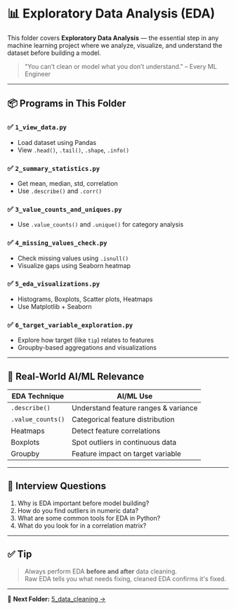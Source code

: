 # 📊 Exploratory Data Analysis (EDA)

This folder covers **Exploratory Data Analysis** — the essential step in any machine learning project where we analyze, visualize, and understand the dataset before building a model.

> "You can’t clean or model what you don’t understand." – Every ML Engineer

---

## 📦 Programs in This Folder

### ✅ `1_view_data.py`
- Load dataset using Pandas
- View `.head()`, `.tail()`, `.shape`, `.info()`

### ✅ `2_summary_statistics.py`
- Get mean, median, std, correlation
- Use `.describe()` and `.corr()`

### ✅ `3_value_counts_and_uniques.py`
- Use `.value_counts()` and `.unique()` for category analysis

### ✅ `4_missing_values_check.py`
- Check missing values using `.isnull()`
- Visualize gaps using Seaborn heatmap

### ✅ `5_eda_visualizations.py`
- Histograms, Boxplots, Scatter plots, Heatmaps
- Use Matplotlib + Seaborn

### ✅ `6_target_variable_exploration.py`
- Explore how target (like `tip`) relates to features
- Groupby-based aggregations and visualizations

---

## 🧠 Real-World AI/ML Relevance

| EDA Technique | AI/ML Use |
|---------------|-----------|
| `.describe()` | Understand feature ranges & variance |
| `.value_counts()` | Categorical feature distribution |
| Heatmaps | Detect feature correlations |
| Boxplots | Spot outliers in continuous data |
| Groupby | Feature impact on target variable |

---

## 💬 Interview Questions

1. Why is EDA important before model building?
2. How do you find outliers in numeric data?
3. What are some common tools for EDA in Python?
4. What do you look for in a correlation matrix?

---

## ✅ Tip

> Always perform EDA **before and after** data cleaning.  
> Raw EDA tells you what needs fixing, cleaned EDA confirms it's fixed.

---

📁 **Next Folder:** [5_data_cleaning →](../05%20data%20cleaning/)